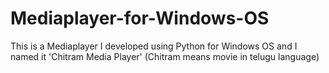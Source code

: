 # Mediaplayer-for-Windows-OS
This is a Mediaplayer I developed using Python for Windows OS and I named it 'Chitram Media Player' (Chitram means movie in telugu language)
